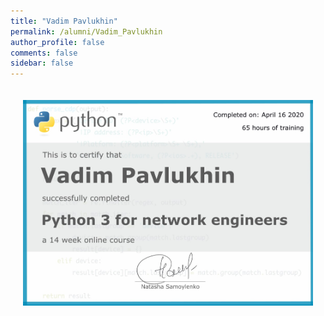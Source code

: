 ```yaml
---
title: "Vadim Pavlukhin"
permalink: /alumni/Vadim_Pavlukhin
author_profile: false
comments: false
sidebar: false
---
```


<div style="padding: 20px;">
  <img src="https://raw.githubusercontent.com/pyneng/pyneng.github.io/master/alumni/Vadim_Pavlukhin.png" alt="Python for network engineers">
</div>

